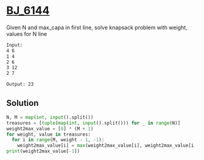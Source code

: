 # [BJ_6144](https://acmicpc.net/problem/6144)

Given N and max_capa in first line, solve knapsack problem with weight, values for N line

```txt
Input:
4 6
1 4
2 6
3 12
2 7

Output: 23
```

## Solution

```py
N, M = map(int, input().split())
treasures = [tuple(map(int, input().split())) for _ in range(N)]
weight2max_value = [0] * (M + 1)
for weight, value in treasures:
  for i in range(M, weight - 1, -1):
    weight2max_value[i] = max(weight2max_value[i], weight2max_value[i - weight] + value)
print(weight2max_value[-1])
```

